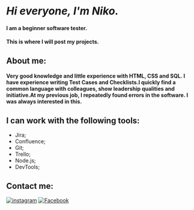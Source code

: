  #  _Hi everyone, I'm Niko._
#### __I am a beginner software tester.__
#### __This is where I will post my projects.__
## About me:
 #### __Very good knowledge and little experience with HTML, CSS and SQL. I have experience writing Test Сases and Сhecklists.I quickly find a common language with colleagues, show leadership qualities and initiative.At my previous job, I repeatedly found errors in the software. I was always interested in this.__


## I can work with the following tools:
 - Jira; 
 - Confluence;
 - Git; 
 - Trello;
 - Node.js;
 - DevTools;
 
## Contact me:
[![instagram](https://img.shields.io/badge/Instagram-000?style=for-the-badge&logo=instagram&logoColor=white)](https://www.instagram.com/niko.4068/) [![Facebook](https://img.shields.io/badge/Facebook-000?style=for-the-badge&logo=Facebook&logoColor=white)](https://www.facebook.com/profile.php?id=100015672846751)

